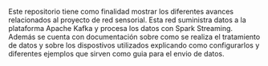Este repositorio tiene como finalidad mostrar los diferentes avances relacionados al proyecto de red sensorial. Esta red suministra datos a la plataforma Apache Kafka y procesa los datos con Spark Streaming. Además se cuenta con documentación sobre como se realiza el tratamiento de datos y sobre los dispostivos utilizados explicando como configurarlos y diferentes ejemplos que sirven como guia para el envio de datos.
